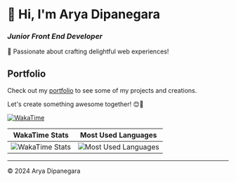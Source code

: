 # 👋 Hi, I'm Arya Dipanegara

### *Junior Front End Developer*

🚀 Passionate about crafting delightful web experiences!

## Portfolio
Check out my [portfolio](https://aryadipanegara.my.id) to see some of my projects and creations.

Let's create something awesome together! 😊🌟

[![WakaTime](https://wakatime.com/badge/user/018b8591-8231-4c0a-916a-775c20ffd05c.svg)](https://wakatime.com/@018b8591-8231-4c0a-916a-775c20ffd05c)

| WakaTime Stats | Most Used Languages |
|----------------|---------------------|
| ![WakaTime Stats](https://github-readme-stats.vercel.app/api/wakatime?username=aryadipanegara&theme=tokyonight&layout=compact&langs_count=10&range=all_time) | ![Most Used Languages](https://github-readme-stats-git-masterrstaa-rickstaa.vercel.app/api/top-langs/?username=aryadipanegara&langs_count=10&theme=tokyonight&layout=compact&hide=hack) |

---

&copy; 2024 Arya Dipanegara
